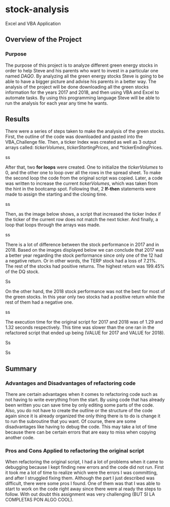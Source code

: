 # stock-analysis
Excel and VBA Application
## Overview of the Project
### Purpose
The purpose of this project is to analyze different green energy stocks in order to help Steve and his parents who want to invest in a particular one named *DAQO*. By analyzing all the green energy stocks Steve is going to be able to have a bigger picture and advise his parents in a better way. 
The analysis of the project will be done downloading all the green stocks information for the years 2017 and 2018, and then using VBA and Excel to automate tasks. By using this programming language Steve will be able to run the analysis for each year any time he wants. 

## Results
There were a series of steps taken to make the analysis of the green stocks. First, the outline of the code was downloaded and pasted into the VBA_Challenge file. Then, a ticker Index was created as well as 3 output arrays called: *tickerVolumes*, *tickerStartingPrices*, and *tickerEndingPrices. 

ss

After that, two **for loops** were created. One to initialize the *tickerVolumes* to 0, and the other one to loop over all the rows in the spread sheet. To make the second loop the code from the original script was copied. Later, a code was written to increase the current *tickerVolumes*, which was taken from the hint in the bootcamp spot. Following that, 2 **If-then** statements were made to assign the starting and the closing time. 

ss

Then, as the image below shows, a script that increased the ticker Index if the ticker of the current row does not match the next ticker. And finally, a loop that loops through the arrays was made. 

ss 

There is a lot of difference between the stock performance in 2017 and in 2018. Based on the images displayed below we can conclude that 2017 was a better year regarding the stock performance since only one of the 12 had a negative return. Or in other words, the TERP stock had a loss of 7.21%. The rest of the stocks had positive returns. The highest return was 199.45% of the DQ stock. 

Ss

On the other hand, the 2018 stock performance was not the best for most of the green stocks. In this year only two stocks had a positive return while the rest of them had a negative one. 

ss

The execution time for the original script for 2017 and 2018 was of 1.29 and 1.32 seconds respectively. This time was slower than the one ran in the refactored script that ended up being (VALUE for 2017 and VALUE for 2018). 

Ss

Ss


## Summary
### Advantages and Disadvantages of refactoring code
There are certain advantages when it comes to refactoring code such as not having to write everything from the start. By using code that has already been written you can save time by only editing some parts of the code. Also, you do not have to create the outline or the structure of the code again since it is already organized the only thing there is to do is change it to run the subroutine that you want. 
Of course, there are some disadvantages like having to debug the code. This may take a lot of time because there can be certain errors that are easy to miss when copying another code. 

### Pros and Cons Applied to refactoring the original script
When refactoring the original script, I had a lot of problems when it came to debugging because I kept finding new errors and the code did not run. First it took me a lot of time to realize which were the errors I was committing, and after I struggled fixing them. Although the part I just described was difficult, there were some pros I found. One of them was that I was able to start to work on the code right away since there were al ready the steps to follow. 
With out doubt this assignment was very challenging (BUT SI LA COMPLETAS PON ALGO COOL). 

